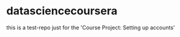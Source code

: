 datasciencecoursera
===================

this is a test-repo just for the 'Course Project: Setting up accounts'

